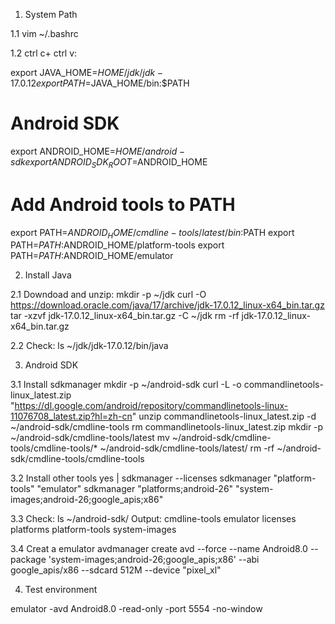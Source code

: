 1. System Path

1.1 vim ~/.bashrc

1.2 ctrl c+ ctrl v:

export JAVA_HOME=$HOME/jdk/jdk-17.0.12
export PATH=$JAVA_HOME/bin:$PATH
# Android SDK
export ANDROID_HOME=$HOME/android-sdk
export ANDROID_SDK_ROOT=$ANDROID_HOME

# Add Android tools to PATH
export PATH=$ANDROID_HOME/cmdline-tools/latest/bin:$PATH
export PATH=$PATH:$ANDROID_HOME/platform-tools
export PATH=$PATH:$ANDROID_HOME/emulator


2. Install Java

2.1 Downdoad and unzip:
mkdir -p ~/jdk
curl -O https://download.oracle.com/java/17/archive/jdk-17.0.12_linux-x64_bin.tar.gz
tar -xzvf jdk-17.0.12_linux-x64_bin.tar.gz -C ~/jdk
rm -rf jdk-17.0.12_linux-x64_bin.tar.gz

2.2 Check:
ls ~/jdk/jdk-17.0.12/bin/java

3. Android SDK

3.1 Install sdkmanager 
mkdir -p ~/android-sdk
curl -L -o commandlinetools-linux_latest.zip "https://dl.google.com/android/repository/commandlinetools-linux-11076708_latest.zip?hl=zh-cn"
unzip commandlinetools-linux_latest.zip -d ~/android-sdk/cmdline-tools
rm commandlinetools-linux_latest.zip
mkdir -p ~/android-sdk/cmdline-tools/latest
mv ~/android-sdk/cmdline-tools/cmdline-tools/* ~/android-sdk/cmdline-tools/latest/
rm -rf ~/android-sdk/cmdline-tools/cmdline-tools

3.2 Install other tools
yes | sdkmanager --licenses
sdkmanager "platform-tools" "emulator"
sdkmanager "platforms;android-26" "system-images;android-26;google_apis;x86"

3.3 Check:
ls ~/android-sdk/
Output: cmdline-tools  emulator  licenses  platforms  platform-tools  system-images

3.4 Creat a emulator 
avdmanager create avd --force --name Android8.0 --package 'system-images;android-26;google_apis;x86' --abi google_apis/x86 --sdcard 512M --device "pixel_xl"

4. Test environment

emulator -avd Android8.0 -read-only -port 5554 -no-window